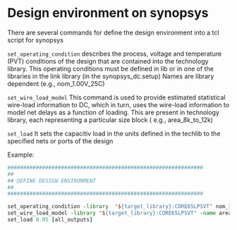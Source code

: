 # Design environment on synopsys

There are several commands for define the design environment into a tcl script for synopsys


`set_operating_condition`
	describes the process, voltage and temperature (PVT) conditions of the design that are contained into the technology library. This operating conditions must be defined in lib or in one of the libraries in the link library (in the synopsys_dc.setup)
	Names are library dependent (e.g., nom_1.00V_25C)

`set_wire_load_model`
	This command is used to provide estimated statistical wire-load information to DC, which in turn, uses the wire-load information to model net delays as a function of loading. This are present in technology library, each representing a particular size block ( e.g., area_8k_to_12k)

`set_load`
	It sets the capacitiv load in the units defined in the techlib to the specified nets or ports of the design


Example:

```tcl
##############################################################
##
## DEFINE DESIGN ENVIRONMENT
##
##############################################################

set_operating_condition -library  "${target_library}:CORE65LPSVT" nom_1.20V_25C
set_wire_load_model -library "${target_library}:CORE65LPSVT" -name area_12Kto18K [find design *]
set_load 0.05 [all_outputs]
```